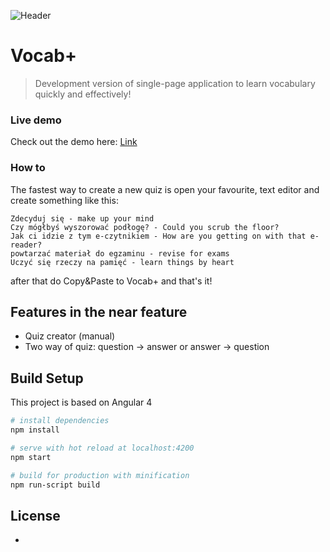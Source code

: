 ![Header](http://vocab.mkulinski.pl/github-kulek1.png)
# Vocab+

> Development version of single-page application to learn vocabulary quickly and effectively!

### Live demo
Check out the demo here: [Link](http://www.vocab.mkulinski.pl)

### How to
The fastest way to create a new quiz is open your favourite, text editor and create something like this:

```
Zdecyduj się - make up your mind
Czy mógłbyś wyszorować podłogę? - Could you scrub the floor?
Jak ci idzie z tym e-czytnikiem - How are you getting on with that e-reader?
powtarzać materiał do egzaminu - revise for exams
Uczyć się rzeczy na pamięć - learn things by heart
```

after that do Copy&Paste to Vocab+ and that's it!


## Features in the near feature

* Quiz creator (manual)
* Two way of quiz: question -> answer or answer -> question

## Build Setup

This project is based on Angular 4

``` bash
# install dependencies
npm install

# serve with hot reload at localhost:4200
npm start

# build for production with minification
npm run-script build
```

## License 
-

